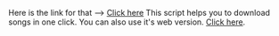 Here is the link for that --> [Click here](https://github.com/aman-roy/mp3_downloader)
This script helps you to download songs in one click. You can also use it's web version. [Click here](http://songs.seemple.in).
